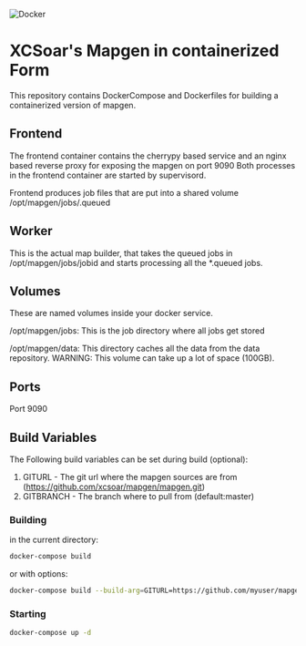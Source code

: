 ![Docker](https://github.com/XCSoar/xcsoar-mapgen-container/workflows/Docker/badge.svg)

# XCSoar's Mapgen in containerized Form

This repository contains DockerCompose and Dockerfiles for building a containerized version of mapgen. 

## Frontend
The frontend container contains the cherrypy based service and an nginx based reverse proxy for exposing the mapgen on port 9090
Both processes in the frontend container are started by supervisord.  

Frontend produces job files that are put into a shared volume /opt/mapgen/jobs/<jobid>.queued

## Worker
This is the actual map builder, that takes the queued jobs in /opt/mapgen/jobs/jobid and starts processing all the *.queued jobs. 

## Volumes
These are named volumes inside your docker service.

/opt/mapgen/jobs:
 This is the job directory where all jobs get stored

/opt/mapgen/data:
 This directory caches all the data from the data repository. WARNING: This volume can take up a lot of space (100GB).  

## Ports
Port 9090

## Build Variables
The Following build variables can be set during build (optional):

 1. GITURL - The git url where the mapgen sources are from (https://github.com/xcsoar/mapgen/mapgen.git)
 1. GITBRANCH - The branch where to pull from (default:master)

### Building
in the current directory: 

```bash
docker-compose build
```
or with options: 

```bash
docker-compose build --build-arg=GITURL=https://github.com/myuser/mapgen/mapgen.git --build-arg=GITBRANCH=myfeature
```

### Starting
```bash
docker-compose up -d 
```
